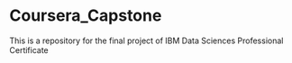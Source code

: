 # Coursera_Capstone
This is a repository for the final project of IBM Data Sciences Professional Certificate

